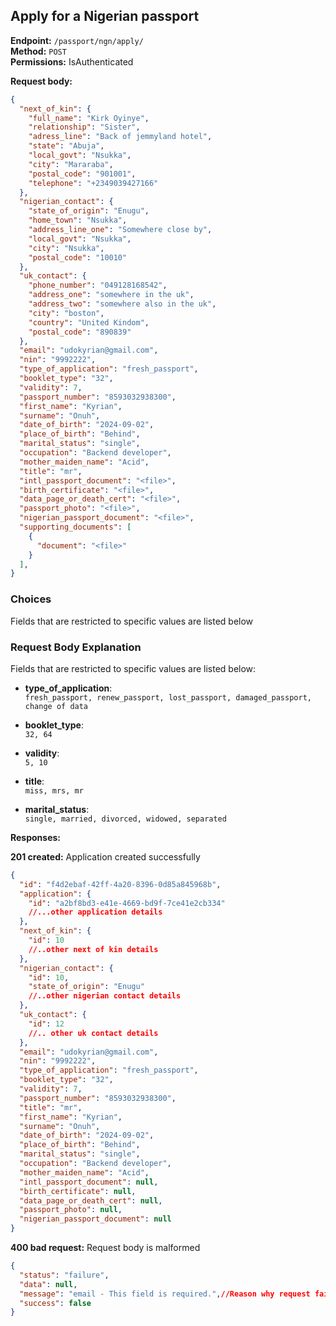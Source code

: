 ## Apply for a Nigerian passport

**Endpoint:** `/passport/ngn/apply/`  
**Method:** `POST`  
**Permissions:** IsAuthenticated

**Request body:**

```json
{
  "next_of_kin": {
    "full_name": "Kirk Oyinye",
    "relationship": "Sister",
    "adress_line": "Back of jemmyland hotel",
    "state": "Abuja",
    "local_govt": "Nsukka",
    "city": "Mararaba",
    "postal_code": "901001",
    "telephone": "+2349039427166"
  },
  "nigerian_contact": {
    "state_of_origin": "Enugu",
    "home_town": "Nsukka",
    "address_line_one": "Somewhere close by",
    "local_govt": "Nsukka",
    "city": "Nsukka",
    "postal_code": "10010"
  },
  "uk_contact": {
    "phone_number": "049128168542",
    "address_one": "somewhere in the uk",
    "address_two": "somewhere also in the uk",
    "city": "boston",
    "country": "United Kindom",
    "postal_code": "890839"
  },
  "email": "udokyrian@gmail.com",
  "nin": "9992222",
  "type_of_application": "fresh_passport",
  "booklet_type": "32",
  "validity": 7,
  "passport_number": "8593032938300",
  "first_name": "Kyrian",
  "surname": "Onuh",
  "date_of_birth": "2024-09-02",
  "place_of_birth": "Behind",
  "marital_status": "single",
  "occupation": "Backend developer",
  "mother_maiden_name": "Acid",
  "title": "mr",
  "intl_passport_document": "<file>",
  "birth_certificate": "<file>",
  "data_page_or_death_cert": "<file>",
  "passport_photo": "<file>",
  "nigerian_passport_document": "<file>",
  "supporting_documents": [
    {
      "document": "<file>"
    }
  ],
}
```

### Choices 

Fields that are restricted to specific values are listed below 

### Request Body Explanation
Fields that are restricted to specific values are listed below:

- **type_of_application**:  
  `fresh_passport, renew_passport, lost_passport, damaged_passport, change of data`

- **booklet_type**:  
  `32, 64`

- **validity**:  
  `5, 10`

- **title**:  
  `miss, mrs, mr`

- **marital_status**:  
  `single, married, divorced, widowed, separated`



**Responses:**

**201 created:** Application created successfully

```json
{
  "id": "f4d2ebaf-42ff-4a20-8396-0d85a845968b",
  "application": {
    "id": "a2bf8bd3-e41e-4669-bd9f-7ce41e2cb334"
    //...other application details
  },
  "next_of_kin": {
    "id": 10
    //..other next of kin details
  },
  "nigerian_contact": {
    "id": 10,
    "state_of_origin": "Enugu"
    //..other nigerian contact details
  },
  "uk_contact": {
    "id": 12
    //.. other uk contact details
  },
  "email": "udokyrian@gmail.com",
  "nin": "9992222",
  "type_of_application": "fresh_passport",
  "booklet_type": "32",
  "validity": 7,
  "passport_number": "8593032938300",
  "title": "mr",
  "first_name": "Kyrian",
  "surname": "Onuh",
  "date_of_birth": "2024-09-02",
  "place_of_birth": "Behind",
  "marital_status": "single",
  "occupation": "Backend developer",
  "mother_maiden_name": "Acid",
  "intl_passport_document": null,
  "birth_certificate": null,
  "data_page_or_death_cert": null,
  "passport_photo": null,
  "nigerian_passport_document": null
}
```

**400 bad request:** Request body is malformed

```json
{
  "status": "failure",
  "data": null,
  "message": "email - This field is required.",//Reason why request failed
  "success": false
}
```
